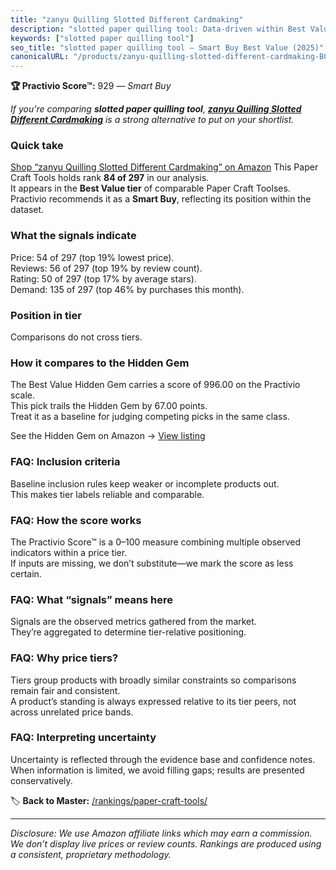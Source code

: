 ```yaml
---
title: "zanyu Quilling Slotted Different Cardmaking"
description: "slotted paper quilling tool: Data-driven within Best Value ranking using the Practivio Score™. Positioned by quality, value, demand, findability, momentum."
keywords: ["slotted paper quilling tool"]
seo_title: "slotted paper quilling tool — Smart Buy Best Value (2025)"
canonicalURL: "/products/zanyu-quilling-slotted-different-cardmaking-B08DX69D6R/"
---
```


**🏆 Practivio Score™:** 929 — _Smart Buy_


*If you're comparing **slotted paper quilling tool**, **[zanyu Quilling Slotted Different Cardmaking](https://www.amazon.com/dp/B08DX69D6R?tag=practivio-20)** is a strong alternative to put on your shortlist.*
### Quick take
[Shop “zanyu Quilling Slotted Different Cardmaking” on Amazon](https://www.amazon.com/dp/B08DX69D6R?tag=practivio-20)
This Paper Craft Tools holds rank **84 of 297** in our analysis.  
It appears in the **Best Value tier** of comparable Paper Craft Toolses.  
Practivio recommends it as a **Smart Buy**, reflecting its position within the dataset.

### What the signals indicate
Price: 54 of 297 (top 19% lowest price).  
Reviews: 56 of 297 (top 19% by review count).  
Rating: 50 of 297 (top 17% by average stars).  
Demand: 135 of 297 (top 46% by purchases this month).

### Position in tier
Comparisons do not cross tiers.

### How it compares to the Hidden Gem
The Best Value Hidden Gem carries a score of 996.00 on the Practivio scale.  
This pick trails the Hidden Gem by 67.00 points.  
Treat it as a baseline for judging competing picks in the same class.  

See the Hidden Gem on Amazon → [View listing](https://www.amazon.com/dp/B002YIP97K?tag=practivio-20)

### FAQ: Inclusion criteria
Baseline inclusion rules keep weaker or incomplete products out.  
This makes tier labels reliable and comparable.

### FAQ: How the score works
The Practivio Score™ is a 0–100 measure combining multiple observed indicators within a price tier.  
If inputs are missing, we don’t substitute—we mark the score as less certain.

### FAQ: What “signals” means here
Signals are the observed metrics gathered from the market.  
They’re aggregated to determine tier-relative positioning.

### FAQ: Why price tiers?
Tiers group products with broadly similar constraints so comparisons remain fair and consistent.  
A product’s standing is always expressed relative to its tier peers, not across unrelated price bands.

### FAQ: Interpreting uncertainty
Uncertainty is reflected through the evidence base and confidence notes.  
When information is limited, we avoid filling gaps; results are presented conservatively.


🏷️ **Back to Master:** [/rankings/paper-craft-tools/](/rankings/paper-craft-tools/)

---
_Disclosure: We use Amazon affiliate links which may earn a commission. We don’t display live prices or review counts. Rankings are produced using a consistent, proprietary methodology._
